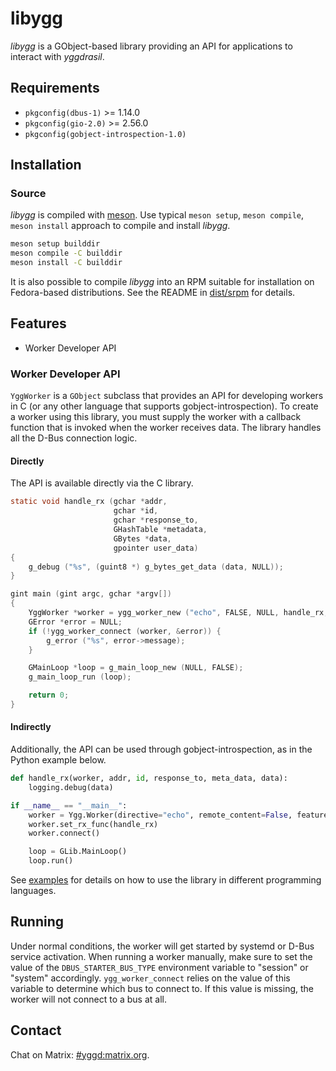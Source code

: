 # libygg

_libygg_ is a GObject-based library providing an API for applications to
interact with _yggdrasil_.

## Requirements

* `pkgconfig(dbus-1)` >= 1.14.0
* `pkgconfig(gio-2.0)` >= 2.56.0
* `pkgconfig(gobject-introspection-1.0)`

## Installation

### Source

_libygg_ is compiled with [meson](https://mesonbuild.com). Use typical `meson
setup`, `meson compile`, `meson install` approach to compile and install
_libygg_.

```bash
meson setup builddir
meson compile -C builddir
meson install -C builddir
```

It is also possible to compile _libygg_ into an RPM suitable for installation on
Fedora-based distributions. See the README in [dist/srpm](./dist/srpm) for
details.

## Features

* Worker Developer API

### Worker Developer API

`YggWorker` is a `GObject` subclass that provides an API for developing workers
in C (or any other language that supports gobject-introspection). To create a
worker using this library, you must supply the worker with a callback function
that is invoked when the worker receives data. The library handles all the D-Bus
connection logic.

#### Directly

The API is available directly via the C library.

```c
static void handle_rx (gchar *addr,
                       gchar *id,
                       gchar *response_to,
                       GHashTable *metadata,
                       GBytes *data,
                       gpointer user_data)
{
    g_debug ("%s", (guint8 *) g_bytes_get_data (data, NULL));
}

gint main (gint argc, gchar *argv[])
{
    YggWorker *worker = ygg_worker_new ("echo", FALSE, NULL, handle_rx, NULL);
    GError *error = NULL;
    if (!ygg_worker_connect (worker, &error)) {
        g_error ("%s", error->message);
    }

    GMainLoop *loop = g_main_loop_new (NULL, FALSE);
    g_main_loop_run (loop);

    return 0;
}
```

#### Indirectly

Additionally, the API can be used through gobject-introspection, as in the
Python example below.

```python
def handle_rx(worker, addr, id, response_to, meta_data, data):
    logging.debug(data)

if __name__ == "__main__":
    worker = Ygg.Worker(directive="echo", remote_content=False, features=None)
    worker.set_rx_func(handle_rx)
    worker.connect()

    loop = GLib.MainLoop()
    loop.run()
```

See [examples](./examples) for details on how to use the library in different
programming languages.

## Running

Under normal conditions, the worker will get started by systemd or D-Bus
service activation. When running a worker manually, make sure to set the value
of the `DBUS_STARTER_BUS_TYPE` environment variable to "session" or "system"
accordingly. `ygg_worker_connect` relies on the value of this variable to
determine which bus to connect to. If this value is missing, the worker will not
connect to a bus at all.

## Contact

Chat on Matrix: [#yggd:matrix.org](https://matrix.to/#/#yggd:matrix.org).
